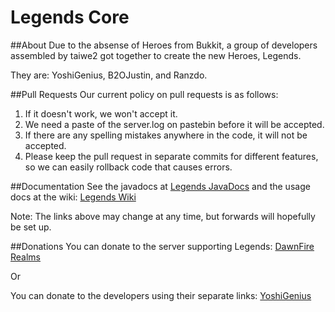 Legends Core
====

##About
Due to the absense of Heroes from Bukkit, a group of developers assembled by taiwe2 got together to create the new Heroes, Legends.

They are: YoshiGenius, B2OJustin, and Ranzdo.

##Pull Requests
Our current policy on pull requests is as follows:

1. If it doesn't work, we won't accept it.
2. We need a paste of the server.log on pastebin before it will be accepted.
3. If there are any spelling mistakes anywhere in the code, it will not be accepted.
4. Please keep the pull request in separate commits for different features, so we can easily rollback code that causes errors.

##Documentation
See the javadocs at [Legends JavaDocs](http://jd.yoshigenius.com/apidocs/legends/)
and the usage docs at the wiki: [Legends Wiki](http://legends.yoshigenius.com/wiki/)

Note: The links above may change at any time, but forwards will hopefully be set up.

##Donations
You can donate to the server supporting Legends: [DawnFire Realms](https://www.paypal.com/cgi-bin/webscr?cmd=_s-xclick&hosted_button_id=Y8MT8H42944Y2)

Or

You can donate to the developers using their separate links:
[YoshiGenius](http://www.paypal.com/cgi-bin/webscr?CMD=_s-xclick&hosted_button_id=UKZNMWFMEU7RU)
